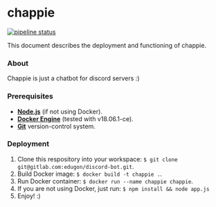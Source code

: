 # chappie
[![pipeline status](https://gitlab.com/edugon/chappie/badges/master/pipeline.svg)](https://gitlab.com/edugon/chappie/commits/master)

This document describes the deployment and functioning of chappie.

### About
Chappie is just a chatbot for discord servers :)

### Prerequisites
- **[Node.js](https://nodejs.org/en/download/)** (if not using Docker).
- **[Docker Engine](https://docs.docker.com/engine/)** (tested with v18.06.1-ce).
- **[Git](https://git-scm.com/downloads)** version-control system.

### Deployment
1. Clone this respository into your workspace: ``$ git clone git@gitlab.com:edugon/discord-bot.git``.
2. Build Docker image: ``$ docker build -t chappie .``.
3. Run Docker container: ``$ docker run --name chappie chappie``.
4. If you are not using Docker, just run: ``$ npm install && node app.js``
5. Enjoy! :)